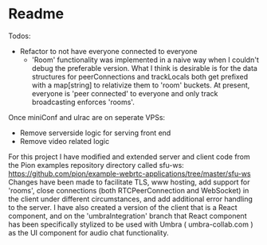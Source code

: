 # Readme

Todos:

- Refactor to not have everyone connected to everyone
  - 'Room' functionality was implemented in a naive way when I couldn't debug the preferable version. What I think is desirable is for the data structures for peerConnections and trackLocals both get prefixed with a map[string] to relativize them to 'room' buckets. At present, everyone is 'peer connected' to everyone and only track broadcasting enforces 'rooms'.

 Once miniConf and ulrac are on seperate VPSs:
 
  - Remove serverside logic for serving front end
  - Remove video related logic

For this project I have modified and extended server and client code from the Pion examples repository directory called sfu-ws: https://github.com/pion/example-webrtc-applications/tree/master/sfu-ws
Changes have been made to facilitate TLS, www hosting, add support for 'rooms', close connections (both RTCPeerConnection and WebSocket) in the client under different circumstances, and add additional error handling to the server. I have also created a version of the client that is a React component, and on the 'umbraIntegration' branch that React component has been specifically stylized to be used with Umbra ( umbra-collab.com ) as the UI component for audio chat functionality.
